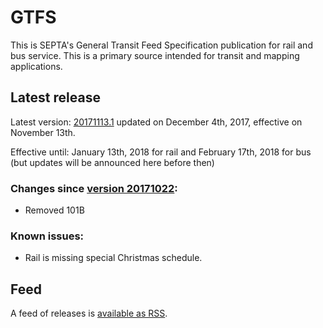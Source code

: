 # GTFS

This is SEPTA's General Transit Feed Specification publication for rail and bus service. This is a primary source intended for transit and mapping applications.

## Latest release

Latest version: [20171113.1](https://github.com/septadev/GTFS/releases/tag/v20171113.1) updated on December 4th, 2017, effective on November 13th.

Effective until: January 13th, 2018 for rail and February 17th, 2018 for bus (but updates will be announced here before then)

### Changes since [version 20171022](https://github.com/septadev/GTFS/releases/tag/v20171022): 
 
* Removed 101B

### Known issues:

* Rail is missing special Christmas schedule.

## Feed

A feed of releases is [available as RSS](https://github.com/septadev/GTFS/releases.atom).

